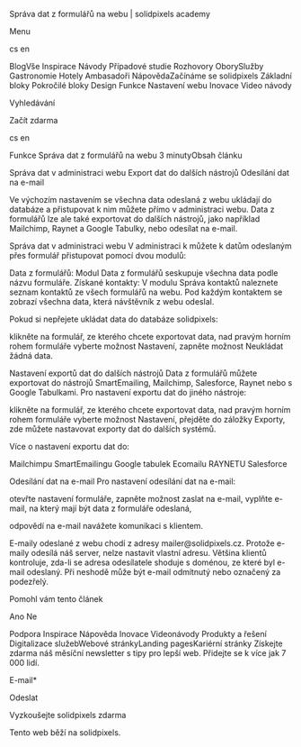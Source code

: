 <p>Správa dat z formulářů na webu | solidpixels academy</p>
<p>Menu</p>
<p>cs en</p>
<p>BlogVše Inspirace Návody Případové studie Rozhovory OborySlužby Gastronomie Hotely Ambasadoři NápovědaZačínáme se solidpixels Základní bloky Pokročilé bloky Design Funkce Nastavení webu Inovace Video návody</p>
<p>Vyhledávání</p>
<p>Začít zdarma</p>
<p>cs en</p>
<p>Funkce
Správa dat z formulářů na webu
3 minutyObsah článku</p>
<p>Správa dat v administraci webu
Export dat do dalších nástrojů
Odesílání dat na e-mail</p>
<p>Ve výchozím nastavením se všechna data odeslaná z webu ukládají do databáze a přistupovat k nim můžete přímo v administraci webu. Data z formulářů lze ale také exportovat do dalších nástrojů, jako například Mailchimp, Raynet a Google Tabulky, nebo odesílat na e-mail.</p>
<p>Správa dat v administraci webu
V administraci k můžete k datům odeslaným přes formulář přistupovat pomocí dvou modulů:</p>
<p>Data z formulářů: Modul Data z formulářů seskupuje všechna data podle názvu formuláře.
Získané kontakty: V modulu Správa kontaktů naleznete seznam kontaktů ze všech formulářů na webu. Pod každým kontaktem se zobrazí všechna data, která návštěvník z webu odeslal.</p>
<p>Pokud si nepřejete ukládat data do databáze solidpixels: </p>
<p>klikněte na formulář, ze kterého chcete exportovat data,
nad pravým horním rohem formuláře vyberte možnost Nastavení,
zapněte možnost Neukládat žádná data. </p>
<p>Nastavení exportů dat do dalších nástrojů
Data z formulářů můžete exportovat do nástrojů SmartEmailing, Mailchimp, Salesforce, Raynet nebo s Google Tabulkami.
Pro nastavení exportu dat do jiného nástroje:</p>
<p>klikněte na formulář, ze kterého chcete exportovat data,
nad pravým horním rohem formuláře vyberte možnost Nastavení,
přejděte do záložky Exporty, zde můžete nastavovat exporty dat do dalších systémů.</p>
<p>Více o nastavení exportu dat do:</p>
<p>Mailchimpu
SmartEmailingu
Google tabulek
Ecomailu
RAYNETU
Salesforce</p>
<p>Odesílání dat na e-mail
Pro nastavení odesílání dat na e-mail:</p>
<p>otevřte nastavení formuláře,
zapněte možnost zaslat na e-mail,
vyplňte e-mail, na který mají být data z formuláře odeslaná,</p>
<p>odpovědí na e-mail navážete komunikaci s klientem.</p>
<p>E-maily odeslané z webu chodí z adresy mailer@solidpixels.cz. Protože e-maily odesílá náš server, nelze nastavit vlastní adresu. Většina klientů kontroluje, zda-li se adresa odesílatele shoduje s doménou, ze které byl e-mail odeslaný. Při neshodě může být e-mail odmítnutý nebo označený za podezřelý. </p>
<p>Pomohl vám tento článek</p>
<p>Ano
Ne</p>
<p>Podpora
 Inspirace
Nápověda
Inovace
Videonávody
 Produkty a řešení
 Digitalizace služebWebové stránkyLanding pagesKariérní stránky Získejte zdarma náš měsíční newsletter s tipy pro lepší web. Přidejte se k více jak 7 000 lidí.</p>
<p>E-mail*</p>
<p>Odeslat</p>
<p>Vyzkoušejte solidpixels zdarma</p>
<p>Tento web běží na solidpixels.</p>